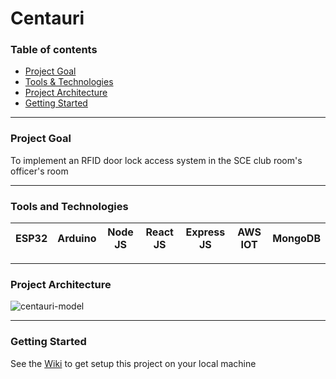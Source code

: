 # Centauri


### Table of contents
- [Project Goal](#project-goal)
- [Tools & Technologies](#tools-and-technologies)
- [Project Architecture](#project-architecture)
- [Getting Started](#getting-started)

<hr/>

### Project Goal
To implement an RFID door lock access system in the SCE club room's officer's room

<hr/>

### Tools and Technologies

|  ESP32 |  Arduino |  Node JS |  React JS |  Express JS| AWS IOT | MongoDB |
|---|---|---|---|---|---|---|

<hr/>

### Project Architecture
![centauri-model](https://user-images.githubusercontent.com/75186517/156943979-f7d90395-dc03-4df7-9f45-d46dd02057a8.png)

<hr/>


### Getting Started

See the [Wiki](https://github.com/SCE-Development/Centauri/wiki) to get setup this project on your local machine
